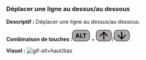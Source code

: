 ### Déplacer une ligne au dessus/au dessous ###

**Descriptif :** Déplacer une ligne au dessus/au dessous.

**Combinaison de touches :**![ALT](../touches/ALT.png) + ![flèvhe haut](../touches/HAUT.png)/![flèvhe bas](../touches/BAS.png)

**Visuel :** ![gif-alt+haut/bas](./gifs/ALT-fle.gif)

